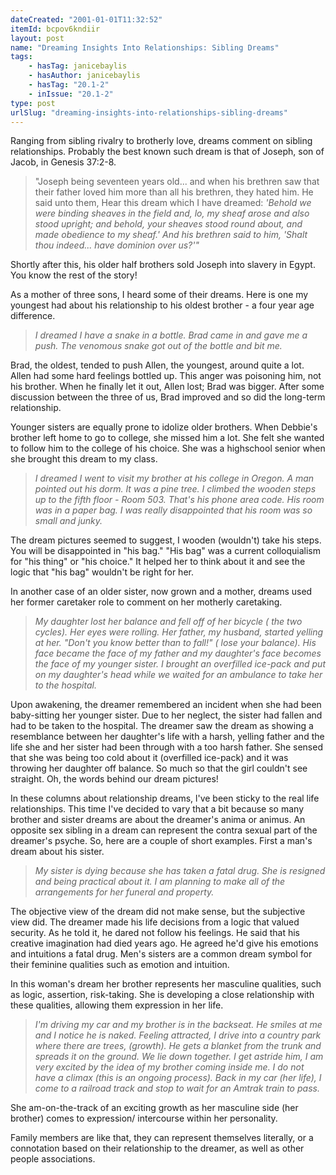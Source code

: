 ```yaml
---
dateCreated: "2001-01-01T11:32:52"
itemId: bcpov6kndiir
layout: post
name: "Dreaming Insights Into Relationships: Sibling Dreams"
tags:
    - hasTag: janicebaylis
    - hasAuthor: janicebaylis
    - hasTag: "20.1-2"
    - inIssue: "20.1-2"
type: post
urlSlug: "dreaming-insights-into-relationships-sibling-dreams"
---
```


Ranging from sibling rivalry to brotherly love, dreams comment on sibling relationships. Probably the best known such dream is that of Joseph, son of Jacob, in Genesis 37:2-8.

> "Joseph being seventeen years old... and when his brethren saw that their father loved him more than all his brethren, they hated him. He said unto them, Hear this dream which I have dreamed: _'Behold we were binding sheaves in the field and, lo, my sheaf arose and also stood upright; and behold, your sheaves stood round about, and made obedience to my sheaf.' And his brethren said to him, 'Shalt thou indeed... have dominion over us?'"_

Shortly after this, his older half brothers sold Joseph into slavery in Egypt. You know the rest of the story!

As a mother of three sons, I heard some of their dreams. Here is one my youngest had about his relationship to his oldest brother - a four year age difference.

> _I dreamed I have a snake in a bottle. Brad came in and gave me a push. The venomous snake got out of the bottle and bit me._

Brad, the oldest, tended to push Allen, the youngest, around quite a lot. Allen had some hard feelings bottled up. This anger was poisoning him, not his brother. When he finally let it out, Allen lost; Brad was bigger. After some discussion between the three of us, Brad improved and so did the long-term relationship.

Younger sisters are equally prone to idolize older brothers. When Debbie's brother left home to go to college, she missed him a lot. She felt she wanted to follow him to the college of his choice. She was a highschool senior when she brought this dream to my class.

> _I dreamed I went to visit my brother at his college in Oregon. A man pointed out his dorm. It was a pine tree. I climbed the wooden steps up to the fifth floor - Room 503. That's his phone area code. His room was in a paper bag. I was really disappointed that his room was so small and junky._

The dream pictures seemed to suggest, I wooden (wouldn't) take his steps. You will be disappointed in "his bag." "His bag" was a current colloquialism for "his thing" or "his choice." It helped her to think about it and see the logic that "his bag" wouldn't be right for her.

In another case of an older sister, now grown and a mother, dreams used her former caretaker role to comment on her motherly caretaking.

> _My daughter lost her balance and fell off of her bicycle ( the two cycles). Her eyes were rolling. Her father, my husband, started yelling at her. "Don't you know better than to fall!" ( lose your balance). His face became the face of my father and my daughter's face becomes the face of my younger sister. I brought an overfilled ice-pack and put on my daughter's head while we waited for an ambulance to take her to the hospital._

Upon awakening, the dreamer remembered an incident when she had been baby-sitting her younger sister. Due to her neglect, the sister had fallen and had to be taken to the hospital. The dreamer saw the dream as showing a resemblance between her daughter's life with a harsh, yelling father and the life she and her sister had been through with a too harsh father. She sensed that she was being too cold about it (overfilled ice-pack) and it was throwing her daughter off balance. So much so that the girl couldn't see straight. Oh, the words behind our dream pictures!

In these columns about relationship dreams, l've been sticky to the real life relationships. This time I've decided to vary that a bit because so many brother and sister dreams are about the dreamer's anima or animus. An opposite sex sibling in a dream can represent the contra sexual part of the dreamer's psyche. So, here are a couple of short examples. First a man's dream about his sister.

> _My sister is dying because she has taken a fatal drug. She is resigned and being practical about it. I am planning to make all of the arrangements for her funeral and property._

The objective view of the dream did not make sense, but the subjective view did. The dreamer made his life decisions from a logic that valued security. As he told it, he dared not follow his feelings. He said that his creative imagination had died years ago. He agreed he'd give his emotions and intuitions a fatal drug. Men's sisters are a common dream symbol for their feminine qualities such as emotion and intuition.

In this woman's dream her brother represents her masculine qualities, such as logic, assertion, risk-taking. She is developing a close relationship with these qualities, allowing them expression in her life.

> _I'm driving my car and my brother is in the backseat. He smiles at me and I notice he is naked. Feeling attracted, I drive into a country park where there are trees, (growth). He gets a blanket from the trunk and spreads it on the ground. We lie down together. I get astride him, I am very excited by the idea of my brother coming inside me. I do not have a climax (this is an ongoing process). Back in my car (her life), I come to a railroad track and stop to wait for an Amtrak train to pass._

She am-on-the-track of an exciting growth as her masculine side (her brother) comes to expression/ intercourse within her personality.

Family members are like that, they can represent themselves literally, or a connotation based on their relationship to the dreamer, as well as other people associations.
